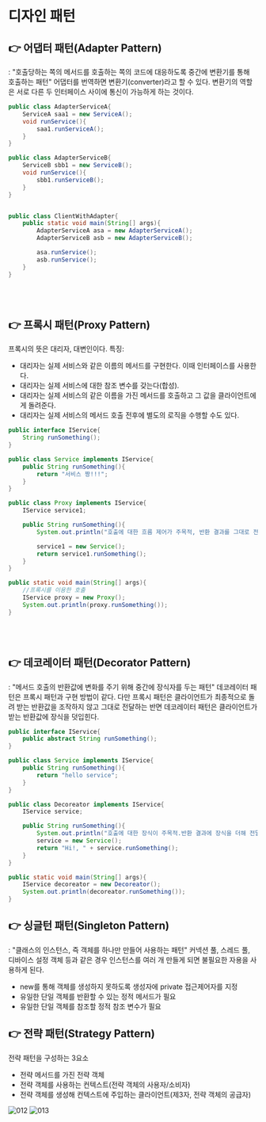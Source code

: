 # 디자인 패턴

## 👉 어댑터 패턴(Adapter Pattern) 
: "호출당하는 쪽의 메서드를 호출하는 쪽의 코드에 대응하도록 중간에 변환기를 통해 호출하는 패턴"
어댑터를 번역하면 변환기(converter)라고 할 수 있다. 변환기의 역할은 서로 다른 두 인터페이스 사이에 통신이 가능하게 하는 것이다.

```java
public class AdapterServiceA{
    ServiceA saa1 = new ServiceA();
    void runService(){
        saa1.runServiceA();
    }
}

public class AdapterServiceB{
    ServiceB sbb1 = new ServiceB();
    void runService(){
        sbb1.runServiceB();
    }
}


public class ClientWithAdapter{
    public static void main(String[] args){
        AdapterServiceA asa = new AdapterServiceA();
        AdapterServiceB asb = new AdapterServiceB();

        asa.runService();
        asb.runService();
    }
}

```

<br/><br/>
## 👉 프록시 패턴(Proxy Pattern)
프록시의 뜻은 대리자, 대변인이다.
특징:
- 대리자는 실제 서비스와 같은 이름의 메서드를 구현한다. 이때 인터페이스를 사용한다.
- 대리자는 실제 서비스에 대한 참조 변수를 갖는다(합성).
- 대리자는 실제 서비스의 같은 이름을 가진 메서드를 호출하고 그 값을 클라이언트에게 돌려준다.
- 대리자는 실제 서비스의 메서드 호출 전후에 별도의 로직을 수행할 수도 있다.

```java
public interface IService{
    String runSomething();
}

public class Service implements IService{
    public String runSomething(){
        return "서비스 짱!!!";
    }
}

public class Proxy implements IService{
    IService service1;

    public String runSomething(){
        System.out.println("호출에 대한 흐름 제어가 주목적, 반환 결과를 그대로 전달");

        service1 = new Service();
        return service1.runSomething();
    }
}

public static void main(String[] args){
    //프록시를 이용한 호출
    IService proxy = new Proxy();
    System.out.println(proxy.runSomething());
}
```

<br/><br/>
## 👉 데코레이터 패턴(Decorator Pattern)
: "메서드 호출의 반환값에 변화를 주기 위해 중간에 장식자를 두는 패턴"
데코레이터 패턴은 프록시 패턴과 구현 방법이 같다.
다만 프록시 패턴은 클라이언트가 최종적으로 돌려 받는 반환값을 조작하지 않고 그대로 전달하는  반면 데코레이터 패턴은 클라이언트가 받는 반환값에 장식을 덧입힌다.
```java
public interface IService{
    public abstract String runSomething();
}

public class Service implements IService{
    public String runSomething(){
        return "hello service";
    }
}

public class Decoreator implements IService{
    IService service;

    public String runSomething(){
        System.out.println("호출에 대한 장식이 주목적.반환 결과에 장식을 더해 전달");
        service = new Service();
        return "Hi!, " + service.runSomething();
    }
}

public static void main(String[] args){
    IService decoreator = new Decoreator();
    System.out.println(decoreator.runSomething());
}
```

## 👉 싱글턴 패턴(Singleton Pattern)
: "클래스의 인스턴스, 즉 객체를 하나만 만들어 사용하는 패턴"
커넥션 풀, 스레드 풀, 디바이스 설정 객체 등과 같은 경우 인스턴스를 여러 개 만들게 되면 불필요한 자용을 사용하게 된다.
- new를 통해 객체를 생성하지 못하도록 생성자에 private 접근제어자를 지정
- 유일한 단일 객체를 반환할 수 있는 정적 메서드가 필요
- 유일한 단일 객체를 참조할 정적 참조 변수가 필요

## 👉 전략 패턴(Strategy Pattern)
전략 패턴을 구성하는 3요소
- 전략 메서드를 가진 전략 객체
- 전략 객체를 사용하는 컨텍스트(전략 객체의 사용자/소비자)
- 전략 객체를 생성해 컨텍스트에 주입하는 클라이언트(제3자, 전략 객체의 공급자)


![012](https://user-images.githubusercontent.com/49690185/104924211-7414d200-59e0-11eb-83fa-ae0a397ee1d9.png)
![013](https://user-images.githubusercontent.com/49690185/104924231-7c6d0d00-59e0-11eb-95f1-141e1041934a.png)



